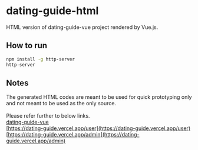 # dating-guide-html

HTML version of dating-guide-vue project rendered by Vue.js.

## How to run

```sh
npm install -g http-server
http-server
```

## Notes

The generated HTML codes are meant to be used for quick prototyping only and not meant to be used as the only source.<br><br>
Please refer further to below links.<br>
[dating-guide-vue](https://github.com/stevanus-giga/dating-guide-vue)<br>
[https://dating-guide.vercel.app/user](https://dating-guide.vercel.app/user)<br>
[https://dating-guide.vercel.app/admin](https://dating-guide.vercel.app/admin)<br>
